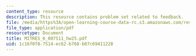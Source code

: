 ```yaml
---
content_type: resource
description: This resource contains problem set related to feedback.
file: /media/https%3A/open-learning-course-data-rc.s3.amazonaws.com/res-6-007-signals-and-systems-spring-2011/1c16f0f87514ec62b768b07c69411228_MITRES_6_007S11_hw25.pdf
file_type: application/pdf
resourcetype: Document
title: MITRES_6_007S11_hw25.pdf
uid: 1c16f0f8-7514-ec62-b768-b07c69411228
---
```

